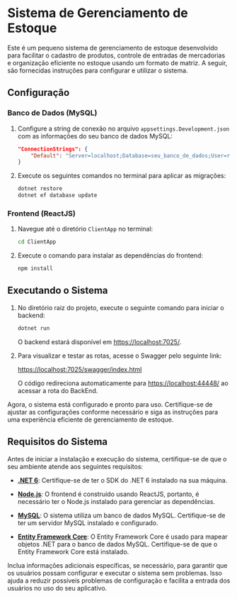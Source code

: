 # Sistema de Gerenciamento de Estoque

Este é um pequeno sistema de gerenciamento de estoque desenvolvido para facilitar o cadastro de produtos, controle de entradas de mercadorias e organização eficiente no estoque usando um formato de matriz. A seguir, são fornecidas instruções para configurar e utilizar o sistema.

## Configuração

### Banco de Dados (MySQL)

1. Configure a string de conexão no arquivo `appsettings.Development.json` com as informações do seu banco de dados MySQL:

   ```json
   "ConnectionStrings": {
       "Default": "Server=localhost;Database=seu_banco_de_dados;User=root;Password=sua_senha;"
   }
   ```

2. Execute os seguintes comandos no terminal para aplicar as migrações:

   ```bash
   dotnet restore
   dotnet ef database update
   ```

### Frontend (ReactJS)

1. Navegue até o diretório `ClientApp` no terminal:

   ```bash
   cd ClientApp
   ```

2. Execute o comando para instalar as dependências do frontend:

   ```bash
   npm install
   ```

## Executando o Sistema

1. No diretório raiz do projeto, execute o seguinte comando para iniciar o backend:

   ```bash
   dotnet run
   ```

   O backend estará disponível em [https://localhost:7025/](https://localhost:7025/).

2. Para visualizar e testar as rotas, acesse o Swagger pelo seguinte link:

   [https://localhost:7025/swagger/index.html](https://localhost:7025/swagger/index.html)

   O código redireciona automaticamente para [https://localhost:44448/](https://localhost:44448/) ao acessar a rota do BackEnd.

Agora, o sistema está configurado e pronto para uso. Certifique-se de ajustar as configurações conforme necessário e siga as instruções para uma experiência eficiente de gerenciamento de estoque.

## Requisitos do Sistema

Antes de iniciar a instalação e execução do sistema, certifique-se de que o seu ambiente atende aos seguintes requisitos:

- **[.NET 6](https://dotnet.microsoft.com/download)**: Certifique-se de ter o SDK do .NET 6 instalado na sua máquina.

- **[Node.js](https://nodejs.org/)**: O frontend é construído usando ReactJS, portanto, é necessário ter o Node.js instalado para gerenciar as dependências.

- **[MySQL](https://www.mysql.com/)**: O sistema utiliza um banco de dados MySQL. Certifique-se de ter um servidor MySQL instalado e configurado.

- **[Entity Framework Core](https://docs.microsoft.com/en-us/ef/core/)**: O Entity Framework Core é usado para mapear objetos .NET para o banco de dados MySQL. Certifique-se de que o Entity Framework Core está instalado.

Inclua informações adicionais específicas, se necessário, para garantir que os usuários possam configurar e executar o sistema sem problemas. Isso ajuda a reduzir possíveis problemas de configuração e facilita a entrada dos usuários no uso do seu aplicativo.
